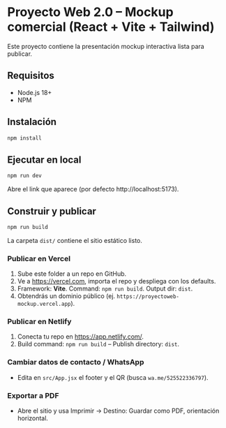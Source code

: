 # Proyecto Web 2.0 – Mockup comercial (React + Vite + Tailwind)

Este proyecto contiene la presentación mockup interactiva lista para publicar.

## Requisitos
- Node.js 18+
- NPM

## Instalación
```bash
npm install
```

## Ejecutar en local
```bash
npm run dev
```
Abre el link que aparece (por defecto http://localhost:5173).

## Construir y publicar
```bash
npm run build
```
La carpeta `dist/` contiene el sitio estático listo.

### Publicar en Vercel
1. Sube este folder a un repo en GitHub.
2. Ve a https://vercel.com, importa el repo y despliega con los defaults.
3. Framework: **Vite**. Command: `npm run build`. Output dir: `dist`.
4. Obtendrás un dominio público (ej. `https://proyectoweb-mockup.vercel.app`).

### Publicar en Netlify
1. Conecta tu repo en https://app.netlify.com/.
2. Build command: `npm run build` – Publish directory: `dist`.

### Cambiar datos de contacto / WhatsApp
- Edita en `src/App.jsx` el footer y el QR (busca `wa.me/525522336797`).

### Exportar a PDF
- Abre el sitio y usa Imprimir → Destino: Guardar como PDF, orientación horizontal.
